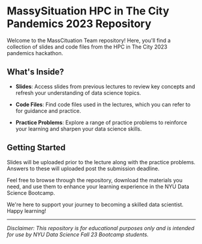 # MassySituation HPC in The City Pandemics 2023 Repository

Welcome to the MassCituation Team repository! Here, you'll find a collection of slides and code files from the HPC in The City 2023 pandemics hackathon.

## What's Inside?

- **Slides**: Access slides from previous lectures to review key concepts and refresh your understanding of data science topics.

- **Code Files**: Find code files used in the lectures, which you can refer to for guidance and practice.

- **Practice Problems**: Explore a range of practice problems to reinforce your learning and sharpen your data science skills.

## Getting Started

Slides will be uploaded prior to the lecture along with the practice problems. Answers to these will uploaded post the submission deadline.

Feel free to browse through the repository, download the materials you need, and use them to enhance your learning experience in the NYU Data Science Bootcamp.

We're here to support your journey to becoming a skilled data scientist. Happy learning!

---
*Disclaimer: This repository is for educational purposes only and is intended for use by NYU Data Science Fall 23 Bootcamp students.*

